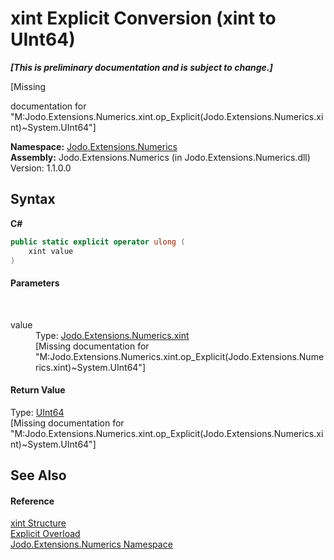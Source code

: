 # xint&nbsp;Explicit Conversion (xint to UInt64)
 _**\[This is preliminary documentation and is subject to change.\]**_

\[Missing <summary> documentation for "M:Jodo.Extensions.Numerics.xint.op_Explicit(Jodo.Extensions.Numerics.xint)~System.UInt64"\]

**Namespace:**&nbsp;<a href="N_Jodo_Extensions_Numerics">Jodo.Extensions.Numerics</a><br />**Assembly:**&nbsp;Jodo.Extensions.Numerics (in Jodo.Extensions.Numerics.dll) Version: 1.1.0.0

## Syntax

**C#**<br />
``` C#
public static explicit operator ulong (
	xint value
)
```


#### Parameters
&nbsp;<dl><dt>value</dt><dd>Type: <a href="T_Jodo_Extensions_Numerics_xint">Jodo.Extensions.Numerics.xint</a><br />\[Missing <param name="value"/> documentation for "M:Jodo.Extensions.Numerics.xint.op_Explicit(Jodo.Extensions.Numerics.xint)~System.UInt64"\]</dd></dl>

#### Return Value
Type: <a href="https://docs.microsoft.com/dotnet/api/system.uint64" target="_blank" rel="noopener noreferrer">UInt64</a><br />\[Missing <returns> documentation for "M:Jodo.Extensions.Numerics.xint.op_Explicit(Jodo.Extensions.Numerics.xint)~System.UInt64"\]

## See Also


#### Reference
<a href="T_Jodo_Extensions_Numerics_xint">xint Structure</a><br /><a href="Overload_Jodo_Extensions_Numerics_xint_op_Explicit">Explicit Overload</a><br /><a href="N_Jodo_Extensions_Numerics">Jodo.Extensions.Numerics Namespace</a><br />